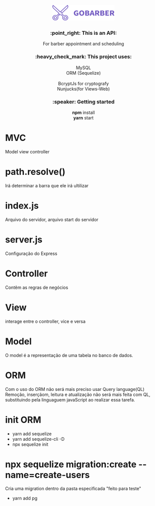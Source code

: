 <h1 align="center"></br>
<img src="src/public/images/logo.svg" width="200" height="50"/>
</h1>
<h3 align="center"> :point_right: This is an API: </h3>
<p align="center">For barber appointment and scheduling</p>
<h3 align="center"> :heavy_check_mark: This project uses: </h3>
<p align="center">MySQL</br>ORM (Sequelize) </br></br>BcryptJs for cryptografy</br>Nunjucks(for Views-Web)</br>
<h3 align="center"> :speaker: Getting started</h3>

<p align="center"><b>npm</b> install<br/>
<b>yarn</b> start</p>


# MVC
Model view controller

# path.resolve()
Irá determinar a barra que ele irá ultilizar

# index.js
Arquivo do servidor, arquivo start do servidor

# server.js
Configuração do Express

# Controller
Contêm as regras de negócios

# View
interage entre o controller, vice e versa

# Model
O model é a representação de uma tabela no banco de dados.

# ORM
Com o uso do ORM não será mais preciso usar Query language(QL) Remoção, inserçãom, leitura e atualização não será mais feita com QL, substituindo pela linguaguem javaScript ao realizar essa tarefa.

# init ORM
- yarn add sequelize
- yarn add sequelize-cli -D
- npx sequelize init

# npx sequelize migration:create --name=create-users
Cria uma migration dentro da pasta especificada "feito para teste"
- yarn add pg



